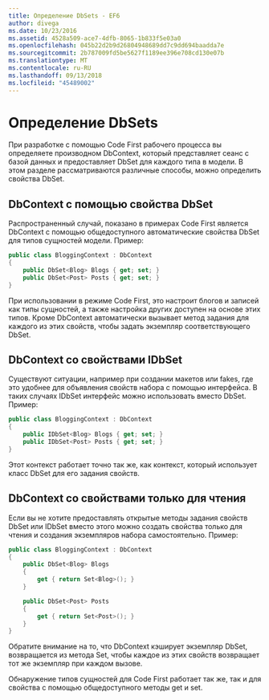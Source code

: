 ```yaml
---
title: Определение DbSets - EF6
author: divega
ms.date: 10/23/2016
ms.assetid: 4528a509-ace7-4dfb-8065-1b833f5e03a0
ms.openlocfilehash: 045b22d2b9d26804948689dd7c9dd694baadda7e
ms.sourcegitcommit: 2b787009fd5be5627f1189ee396e708cd130e07b
ms.translationtype: MT
ms.contentlocale: ru-RU
ms.lasthandoff: 09/13/2018
ms.locfileid: "45489002"
---
```

# <a name="defining-dbsets"></a>Определение DbSets
При разработке с помощью Code First рабочего процесса вы определяете производном DbContext, который представляет сеанс с базой данных и предоставляет DbSet для каждого типа в модели. В этом разделе рассматриваются различные способы, можно определить свойства DbSet.  

## <a name="dbcontext-with-dbset-properties"></a>DbContext с помощью свойства DbSet  

Распространенный случай, показано в примерах Code First является DbContext с помощью общедоступного автоматические свойства DbSet для типов сущностей модели. Пример:  

``` csharp
public class BloggingContext : DbContext
{
    public DbSet<Blog> Blogs { get; set; }
    public DbSet<Post> Posts { get; set; }
}
```  

При использовании в режиме Code First, это настроит блогов и записей как типы сущностей, а также настройка других доступен на основе этих типов. Кроме DbContext автоматически вызывает метод задания для каждого из этих свойств, чтобы задать экземпляр соответствующего DbSet.  

## <a name="dbcontext-with-idbset-properties"></a>DbContext со свойствами IDbSet  

Существуют ситуации, например при создании макетов или fakes, где это удобнее для объявления свойств набора с помощью интерфейса. В таких случаях IDbSet интерфейс можно использовать вместо DbSet. Пример:  

``` csharp
public class BloggingContext : DbContext
{
    public IDbSet<Blog> Blogs { get; set; }
    public IDbSet<Post> Posts { get; set; }
}
```  

Этот контекст работает точно так же, как контекст, который использует класс DbSet для его задания свойств.  

## <a name="dbcontext-with-read-only-set-properties"></a>DbContext со свойствами только для чтения  

Если вы не хотите предоставлять открытые методы задания свойств DbSet или IDbSet вместо этого можно создать свойства только для чтения и создания экземпляров набора самостоятельно. Пример:  

``` csharp
public class BloggingContext : DbContext
{
    public DbSet<Blog> Blogs
    {
        get { return Set<Blog>(); }
    }

    public DbSet<Post> Posts
    {
        get { return Set<Post>(); }
    }
}
```  

Обратите внимание на то, что DbContext кэширует экземпляр DbSet, возвращается из метода Set, чтобы каждое из этих свойств возвращает тот же экземпляр при каждом вызове.  

Обнаружение типов сущностей для Code First работает так же, так и для свойства с помощью общедоступного методы get и set.  
